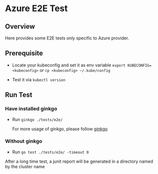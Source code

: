 # Azure E2E Test

## Overview

Here provides some E2E tests only specific to Azure provider.

## Prerequisite
- Locate your kubeconfig and set it as env variable
    ```export KUBECONFIG=<kubeconfig>```
    or 
    ```cp <kubeconfig> ~/.kube/config```

- Test it via  ```kubectl version```

## Run Test

### Have installed ginkgo
- Run ```ginkgo ./tests/e2e/ ```

    For more usage of ginkgo, please follow [ginkgo](https://github.com/onsi/ginkgo/blob/master/README.md)

### Without ginkgo
- Run ```go test ./tests/e2e/ -timeout 0```

After a long time test, a junit report will be generated in a directory named by the cluster name 

